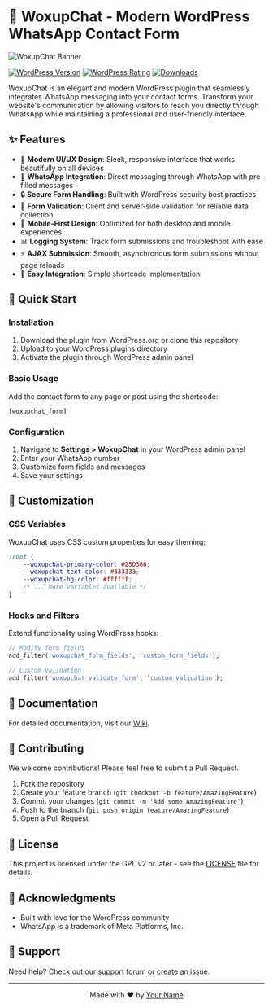 # 🚀 WoxupChat - Modern WordPress WhatsApp Contact Form

![WoxupChat Banner](assets/images/banner.png)

[![WordPress Version](https://img.shields.io/wordpress/plugin/v/woxupchat.svg)](https://wordpress.org/plugins/woxupchat/)
[![WordPress Rating](https://img.shields.io/wordpress/plugin/rating/woxupchat.svg)](https://wordpress.org/support/plugin/woxupchat/reviews/)
[![Downloads](https://img.shields.io/wordpress/plugin/dt/woxupchat.svg)](https://wordpress.org/plugins/woxupchat/)

WoxupChat is an elegant and modern WordPress plugin that seamlessly integrates WhatsApp messaging into your contact forms. Transform your website's communication by allowing visitors to reach you directly through WhatsApp while maintaining a professional and user-friendly interface.

## ✨ Features

- 🎨 **Modern UI/UX Design**: Sleek, responsive interface that works beautifully on all devices
- 💬 **WhatsApp Integration**: Direct messaging through WhatsApp with pre-filled messages
- 🔒 **Secure Form Handling**: Built with WordPress security best practices
- 📝 **Form Validation**: Client and server-side validation for reliable data collection
- 📱 **Mobile-First Design**: Optimized for both desktop and mobile experiences
- 📊 **Logging System**: Track form submissions and troubleshoot with ease
- ⚡ **AJAX Submission**: Smooth, asynchronous form submissions without page reloads
- 🎯 **Easy Integration**: Simple shortcode implementation

## 🚀 Quick Start

### Installation

1. Download the plugin from WordPress.org or clone this repository
2. Upload to your WordPress plugins directory
3. Activate the plugin through WordPress admin panel

### Basic Usage

Add the contact form to any page or post using the shortcode:
```
[woxupchat_form]
```

### Configuration

1. Navigate to **Settings > WoxupChat** in your WordPress admin panel
2. Enter your WhatsApp number
3. Customize form fields and messages
4. Save your settings

## 🎨 Customization

### CSS Variables

WoxupChat uses CSS custom properties for easy theming:

```css
:root {
    --woxupchat-primary-color: #25D366;
    --woxupchat-text-color: #333333;
    --woxupchat-bg-color: #ffffff;
    /* ... more variables available */
}
```

### Hooks and Filters

Extend functionality using WordPress hooks:

```php
// Modify form fields
add_filter('woxupchat_form_fields', 'custom_form_fields');

// Custom validation
add_filter('woxupchat_validate_form', 'custom_validation');
```

## 📝 Documentation

For detailed documentation, visit our [Wiki](https://github.com/yourusername/woxupchat/wiki).

## 🤝 Contributing

We welcome contributions! Please feel free to submit a Pull Request.

1. Fork the repository
2. Create your feature branch (`git checkout -b feature/AmazingFeature`)
3. Commit your changes (`git commit -m 'Add some AmazingFeature'`)
4. Push to the branch (`git push origin feature/AmazingFeature`)
5. Open a Pull Request

## 📜 License

This project is licensed under the GPL v2 or later - see the [LICENSE](LICENSE) file for details.

## 🙏 Acknowledgments

- Built with love for the WordPress community
- WhatsApp is a trademark of Meta Platforms, Inc.

## 📧 Support

Need help? Check out our [support forum](https://wordpress.org/support/plugin/woxupchat/) or [create an issue](https://github.com/yourusername/woxupchat/issues).

---

<p align="center">
Made with ❤️ by <a href="https://yourwebsite.com">Your Name</a>
</p>
